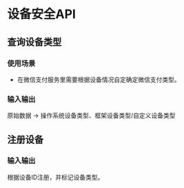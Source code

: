 # 设备安全API

## 查询设备类型

### 使用场景

- 在微信支付服务里需要根据设备情况自定确定微信支付类型。

### 输入输出

原始数据 -> 操作系统设备类型、框架设备类型/自定义设备类型

## 注册设备

### 输入输出

根据设备ID注册，并标记设备类型。
